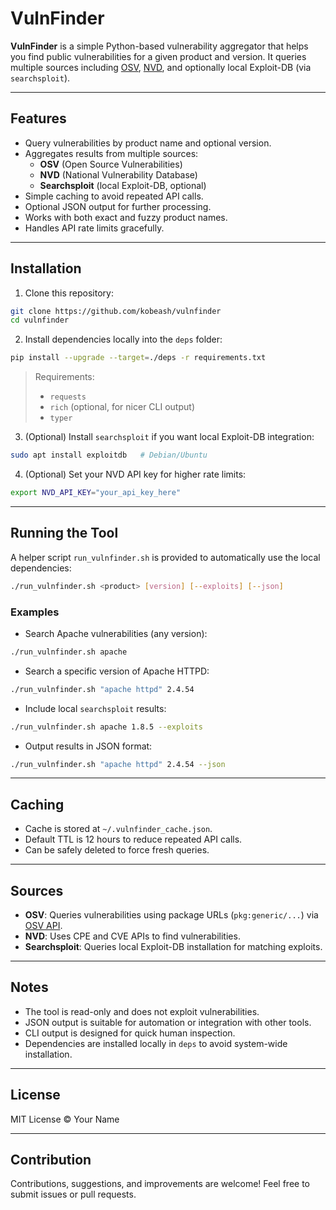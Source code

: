 # VulnFinder

**VulnFinder** is a simple Python-based vulnerability aggregator that helps you find public vulnerabilities for a given product and version. It queries multiple sources including [OSV](https://osv.dev), [NVD](https://nvd.nist.gov), and optionally local Exploit-DB (via `searchsploit`).

---

## Features

- Query vulnerabilities by product name and optional version.
- Aggregates results from multiple sources:
  - **OSV** (Open Source Vulnerabilities)
  - **NVD** (National Vulnerability Database)
  - **Searchsploit** (local Exploit-DB, optional)
- Simple caching to avoid repeated API calls.
- Optional JSON output for further processing.
- Works with both exact and fuzzy product names.
- Handles API rate limits gracefully.

---

## Installation

1. Clone this repository:

```bash
git clone https://github.com/kobeash/vulnfinder
cd vulnfinder
```

2. Install dependencies locally into the `deps` folder:

```bash
pip install --upgrade --target=./deps -r requirements.txt
```

> Requirements:
> - `requests`
> - `rich` (optional, for nicer CLI output)
> - `typer`

3. (Optional) Install `searchsploit` if you want local Exploit-DB integration:

```bash
sudo apt install exploitdb   # Debian/Ubuntu
```

4. (Optional) Set your NVD API key for higher rate limits:

```bash
export NVD_API_KEY="your_api_key_here"
```

---

## Running the Tool

A helper script `run_vulnfinder.sh` is provided to automatically use the local dependencies:

```bash
./run_vulnfinder.sh <product> [version] [--exploits] [--json]
```

### Examples

- Search Apache vulnerabilities (any version):

```bash
./run_vulnfinder.sh apache
```

- Search a specific version of Apache HTTPD:

```bash
./run_vulnfinder.sh "apache httpd" 2.4.54
```

- Include local `searchsploit` results:

```bash
./run_vulnfinder.sh apache 1.8.5 --exploits
```

- Output results in JSON format:

```bash
./run_vulnfinder.sh "apache httpd" 2.4.54 --json
```

---

## Caching

- Cache is stored at `~/.vulnfinder_cache.json`.
- Default TTL is 12 hours to reduce repeated API calls.
- Can be safely deleted to force fresh queries.

---

## Sources

- **OSV**: Queries vulnerabilities using package URLs (`pkg:generic/...`) via [OSV API](https://api.osv.dev/).
- **NVD**: Uses CPE and CVE APIs to find vulnerabilities.
- **Searchsploit**: Queries local Exploit-DB installation for matching exploits.

---

## Notes

- The tool is read-only and does not exploit vulnerabilities.
- JSON output is suitable for automation or integration with other tools.
- CLI output is designed for quick human inspection.
- Dependencies are installed locally in `deps` to avoid system-wide installation.

---

## License

MIT License © Your Name

---

## Contribution

Contributions, suggestions, and improvements are welcome! Feel free to submit issues or pull requests.
